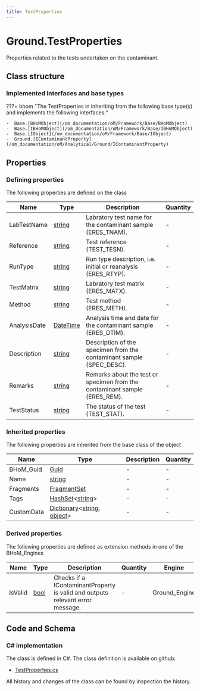 ```yaml
---
title: TestProperties
---
```


# Ground.TestProperties

Properties related to the tests undertaken on the contaminant.

## Class structure

### Implemented interfaces and base types

???+ bhom "The TestProperties in inheriting from the following base type(s) and implements the following interfaces:"

    -  Base.[BHoMObject](/om_documentation/oM/Framework/Base/BHoMObject)
    -  Base.[IBHoMObject](/om_documentation/oM/Framework/Base/IBHoMObject)
    -  Base.[IObject](/om_documentation/oM/Framework/Base/IObject)
    -  Ground.[IContaminantProperty](/om_documentation/oM/Analytical/Ground/IContaminantProperty)


## Properties



### Defining properties

The following properties are defined on the class

| Name             | Type             | Description      | Quantity         |
|------------------|------------------|------------------|------------------|
| LabTestName | [string](https://learn.microsoft.com/en-us/dotnet/api/System.String?view=netstandard-2.0) | Labratory test name for the contaminant sample (ERES_TNAM). | - |
| Reference | [string](https://learn.microsoft.com/en-us/dotnet/api/System.String?view=netstandard-2.0) | Test reference (TEST_TESN). | - |
| RunType | [string](https://learn.microsoft.com/en-us/dotnet/api/System.String?view=netstandard-2.0) | Run type description, i.e. initial or reanalysis (ERES_RTYP). | - |
| TestMatrix | [string](https://learn.microsoft.com/en-us/dotnet/api/System.String?view=netstandard-2.0) | Labratory test matrix (ERES_MATX). | - |
| Method | [string](https://learn.microsoft.com/en-us/dotnet/api/System.String?view=netstandard-2.0) | Test method (ERES_METH). | - |
| AnalysisDate | [DateTime](https://learn.microsoft.com/en-us/dotnet/api/System.DateTime?view=netstandard-2.0) | Analysis time and date for the contaminant sample (ERES_DTIM). | - |
| Description | [string](https://learn.microsoft.com/en-us/dotnet/api/System.String?view=netstandard-2.0) | Description of the specimen from the contaminant sample (SPEC_DESC). | - |
| Remarks | [string](https://learn.microsoft.com/en-us/dotnet/api/System.String?view=netstandard-2.0) | Remarks about the test or specimen from the contaminant sample (ERES_REM). | - |
| TestStatus | [string](https://learn.microsoft.com/en-us/dotnet/api/System.String?view=netstandard-2.0) | The status of the test (TEST_STAT). | - |


### Inherited properties
The following properties are inherited from the base class of the object

| Name             | Type             | Description      | Quantity         |
|------------------|------------------|------------------|------------------|
| BHoM_Guid | [Guid](https://learn.microsoft.com/en-us/dotnet/api/System.Guid?view=netstandard-2.0) | - | - |
| Name | [string](https://learn.microsoft.com/en-us/dotnet/api/System.String?view=netstandard-2.0) | - | - |
| Fragments | [FragmentSet](/om_documentation/oM/Framework/Base/FragmentSet) | - | - |
| Tags | [HashSet](https://learn.microsoft.com/en-us/dotnet/api/System.Collections.Generic.HashSet-1?view=netstandard-2.0)&lt;[string](https://learn.microsoft.com/en-us/dotnet/api/System.String?view=netstandard-2.0)&gt; | - | - |
| CustomData | [Dictionary](https://learn.microsoft.com/en-us/dotnet/api/System.Collections.Generic.Dictionary-2?view=netstandard-2.0)&lt;[string](https://learn.microsoft.com/en-us/dotnet/api/System.String?view=netstandard-2.0), [object](https://learn.microsoft.com/en-us/dotnet/api/System.Object?view=netstandard-2.0)&gt; | - | - |


### Derived properties

The following properties are defined as extension methods in one of the BHoM_Engines

| Name             | Type             | Description      | Quantity         | Engine           |
|------------------|------------------|------------------|------------------|------------------|
| IsValid | [bool](https://learn.microsoft.com/en-us/dotnet/api/System.Boolean?view=netstandard-2.0) | Checks if a IContaminantProperty is valid and outputs relevant error message. | - | Ground_Engine |


## Code and Schema

### C# implementation

The class is defined in C#. The class definition is available on github:

- [TestProperties.cs](https://github.com/BHoM/BHoM/blob/develop/Ground_oM/ContaminantProperties/TestProperties.cs)

All history and changes of the class can be found by inspection the history.

